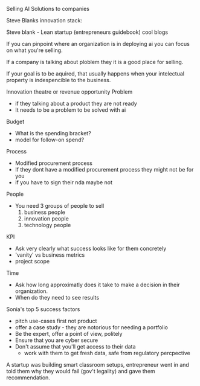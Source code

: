 Selling AI Solutions to companies

Steve Blanks innovation stack:

Steve blank - Lean startup (entrepreneurs guidebook)
cool blogs

If you can pinpoint where an organization is in deploying ai you
can focus on what you're selling.

If a company is talking about ploblem they it is a good place
for selling.

If your goal is to be aquired, that usually happens when your
intelectual property is indespencible to the business.

Innovation theatre or revenue opportunity
Problem
 - if they talking about a product they are not ready
 - It needs to be a problem to be solved with ai

Budget
 - What is the spending bracket?
 - model for follow-on spend?

Process
 - Modified procurement process
 - If they dont have a modified procurement process they might
   not be for you
 - if you have to sign their nda maybe not

People
 - You need 3 groups of people to sell
   1. business people
   2. innovation people
   3. technology people

KPI
 - Ask very clearly what success looks like for them concretely
 - 'vanity' vs business metrics
 - project scope

Time
 - Ask how long approximatly does it take to make a decision in
   their organization.
 - When do they need to see results

Sonia's top 5 success factors
 - pitch use-cases first not product
 - offer a case study - they are notorious for needing a
   portfolio
 - Be the expert, offer a point of view, politely
 - Ensure that you are cyber secure
 - Don't assume that you'll get access to their data
	- work with them to get fresh data, safe from regulatory
	  percpective

A startup was building smart classroom setups, entrepreneur went
in and told them why they would fail (gov't legality) and gave
them recommendation. 
